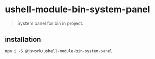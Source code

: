 # ushell-module-bin-system-panel
> System panel for bin in project.

## installation
```shell
npm i -S @jswork/ushell-module-bin-system-panel
```